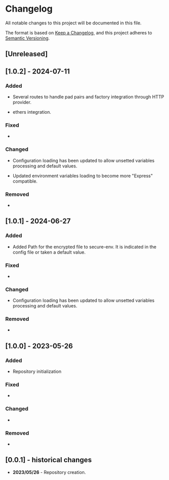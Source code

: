 # Changelog

All notable changes to this project will be documented in this file.

The format is based on [Keep a Changelog](https://keepachangelog.com/en/1.0.0/),
and this project adheres to [Semantic Versioning](https://semver.org/spec/v2.0.0.html).

## [Unreleased]

## [1.0.2] - 2024-07-11

### Added

- Several routes to handle pad pairs and factory integration through HTTP provider.

- ethers integration.

### Fixed

- 

### Changed

- Configuration loading has been updated to allow unsetted variables processing and default values.

- Updated environment variables loading to become more "Express" compatible.

### Removed

- 

## [1.0.1] - 2024-06-27

### Added

- Added Path for the encrypted file to secure-env. It is indicated in the config file or taken a default value.

### Fixed

- 

### Changed

- Configuration loading has been updated to allow unsetted variables processing and default values.

### Removed

- 

## [1.0.0] - 2023-05-26

### Added

- Repository initialization

### Fixed

- 

### Changed

- 

### Removed

- 

## [0.0.1] - historical changes

- **2023/05/26** - Repository creation.